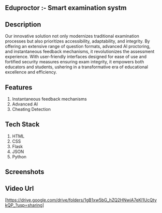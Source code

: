 ## Eduproctor :- Smart  examination systm

## Description
Our innovative solution not only modernizes traditional examination processes but also prioritizes accessibility, adaptability, and integrity. By offering an extensive range of question formats, advanced AI proctoring, and instantaneous feedback mechanisms, it revolutionizes the assessment experience. With user-friendly interfaces designed for ease of use and fortified security measures ensuring exam integrity, it empowers both educators and students, ushering in a transformative era of educational excellence and efficiency.

## Features
1. Instantaneous feedback mechanisms
2. Advanced AI
3. Cheating Detection

## Tech Stack
1. HTML
2. CSS
3. Flask
4. JSON
5. Python

## Screenshots




## Video Url
[https://drive.google.com/drive/folders/1gB1xw5bG_hZQ2HNwiA7eKl1UcQtykQP_?usp=sharing]
